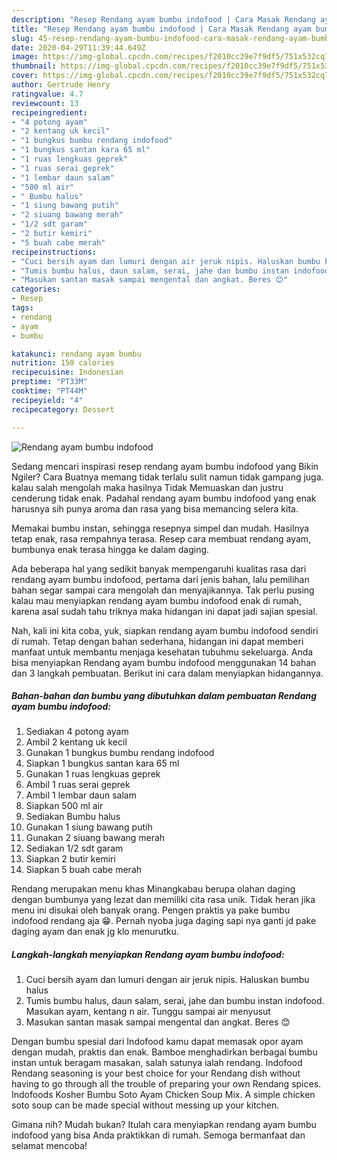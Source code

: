 ```yaml
---
description: "Resep Rendang ayam bumbu indofood | Cara Masak Rendang ayam bumbu indofood Yang Enak Dan Mudah"
title: "Resep Rendang ayam bumbu indofood | Cara Masak Rendang ayam bumbu indofood Yang Enak Dan Mudah"
slug: 45-resep-rendang-ayam-bumbu-indofood-cara-masak-rendang-ayam-bumbu-indofood-yang-enak-dan-mudah
date: 2020-04-29T11:39:44.649Z
image: https://img-global.cpcdn.com/recipes/f2010cc39e7f9df5/751x532cq70/rendang-ayam-bumbu-indofood-foto-resep-utama.jpg
thumbnail: https://img-global.cpcdn.com/recipes/f2010cc39e7f9df5/751x532cq70/rendang-ayam-bumbu-indofood-foto-resep-utama.jpg
cover: https://img-global.cpcdn.com/recipes/f2010cc39e7f9df5/751x532cq70/rendang-ayam-bumbu-indofood-foto-resep-utama.jpg
author: Gertrude Henry
ratingvalue: 4.7
reviewcount: 13
recipeingredient:
- "4 potong ayam"
- "2 kentang uk kecil"
- "1 bungkus bumbu rendang indofood"
- "1 bungkus santan kara 65 ml"
- "1 ruas lengkuas geprek"
- "1 ruas serai geprek"
- "1 lembar daun salam"
- "500 ml air"
- " Bumbu halus"
- "1 siung bawang putih"
- "2 siuang bawang merah"
- "1/2 sdt garam"
- "2 butir kemiri"
- "5 buah cabe merah"
recipeinstructions:
- "Cuci bersih ayam dan lumuri dengan air jeruk nipis. Haluskan bumbu halus"
- "Tumis bumbu halus, daun salam, serai, jahe dan bumbu instan indofood. Masukan ayam, kentang n air. Tunggu sampai air menyusut"
- "Masukan santan masak sampai mengental dan angkat. Beres 😊"
categories:
- Resep
tags:
- rendang
- ayam
- bumbu

katakunci: rendang ayam bumbu 
nutrition: 150 calories
recipecuisine: Indonesian
preptime: "PT33M"
cooktime: "PT44M"
recipeyield: "4"
recipecategory: Dessert

---
```



![Rendang ayam bumbu indofood](https://img-global.cpcdn.com/recipes/f2010cc39e7f9df5/751x532cq70/rendang-ayam-bumbu-indofood-foto-resep-utama.jpg)

Sedang mencari inspirasi resep rendang ayam bumbu indofood yang Bikin Ngiler? Cara Buatnya memang tidak terlalu sulit namun tidak gampang juga. kalau salah mengolah maka hasilnya Tidak Memuaskan dan justru cenderung tidak enak. Padahal rendang ayam bumbu indofood yang enak harusnya sih punya aroma dan rasa yang bisa memancing selera kita.

Memakai bumbu instan, sehingga resepnya simpel dan mudah. Hasilnya tetap enak, rasa rempahnya terasa. Resep cara membuat rendang ayam, bumbunya enak terasa hingga ke dalam daging.

Ada beberapa hal yang sedikit banyak mempengaruhi kualitas rasa dari rendang ayam bumbu indofood, pertama dari jenis bahan, lalu pemilihan bahan segar sampai cara mengolah dan menyajikannya. Tak perlu pusing kalau mau menyiapkan rendang ayam bumbu indofood enak di rumah, karena asal sudah tahu triknya maka hidangan ini dapat jadi sajian spesial.


Nah, kali ini kita coba, yuk, siapkan rendang ayam bumbu indofood sendiri di rumah. Tetap dengan bahan sederhana, hidangan ini dapat memberi manfaat untuk membantu menjaga kesehatan tubuhmu sekeluarga. Anda bisa menyiapkan Rendang ayam bumbu indofood menggunakan 14 bahan dan 3 langkah pembuatan. Berikut ini cara dalam menyiapkan hidangannya.

<!--inarticleads1-->

##### Bahan-bahan dan bumbu yang dibutuhkan dalam pembuatan Rendang ayam bumbu indofood:

1. Sediakan 4 potong ayam
1. Ambil 2 kentang uk kecil
1. Gunakan 1 bungkus bumbu rendang indofood
1. Siapkan 1 bungkus santan kara 65 ml
1. Gunakan 1 ruas lengkuas geprek
1. Ambil 1 ruas serai geprek
1. Ambil 1 lembar daun salam
1. Siapkan 500 ml air
1. Sediakan  Bumbu halus
1. Gunakan 1 siung bawang putih
1. Gunakan 2 siuang bawang merah
1. Sediakan 1/2 sdt garam
1. Siapkan 2 butir kemiri
1. Siapkan 5 buah cabe merah


Rendang merupakan menu khas Minangkabau berupa olahan daging dengan bumbunya yang lezat dan memiliki cita rasa unik. Tidak heran jika menu ini disukai oleh banyak orang. Pengen praktis ya pake bumbu indofood rendang aja 😁. Pernah nyoba juga daging sapi nya ganti jd pake daging ayam dan enak jg klo menurutku. 

<!--inarticleads2-->

##### Langkah-langkah menyiapkan Rendang ayam bumbu indofood:

1. Cuci bersih ayam dan lumuri dengan air jeruk nipis. Haluskan bumbu halus
1. Tumis bumbu halus, daun salam, serai, jahe dan bumbu instan indofood. Masukan ayam, kentang n air. Tunggu sampai air menyusut
1. Masukan santan masak sampai mengental dan angkat. Beres 😊


Dengan bumbu spesial dari Indofood kamu dapat memasak opor ayam dengan mudah, praktis dan enak. Bamboe menghadirkan berbagai bumbu instan untuk beragam masakan, salah satunya ialah rendang. Indofood Rendang seasoning is your best choice for your Rendang dish without having to go through all the trouble of preparing your own Rendang spices. Indofoods Kosher Bumbu Soto Ayam Chicken Soup Mix. A simple chicken soto soup can be made special without messing up your kitchen. 

Gimana nih? Mudah bukan? Itulah cara menyiapkan rendang ayam bumbu indofood yang bisa Anda praktikkan di rumah. Semoga bermanfaat dan selamat mencoba!
